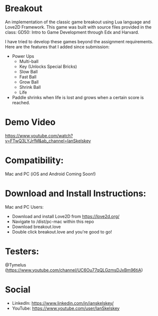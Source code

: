# Breakout
An implementation of the classic game breakout using Lua language and Love2D Framework. This game was built with source files provided in the class: GD50: Intro to Game Development through Edx and Harvard.

I have tried to develop these games beyond the assignment requirements.
Here are the features that I added since submission:
- Power Ups
  - Multi-ball
  - Key (Unlocks Special Bricks)
  - Slow Ball
  - Fast Ball
  - Grow Ball
  - Shrink Ball
  - Life
- Paddle shrinks when life is lost and grows when a certain score is reached.

# Demo Video
https://www.youtube.com/watch?v=FTwQ3LYJrfM&ab_channel=IanSkelskey

# Compatibility:
Mac and PC (iOS and Android Coming Soon!)

# Download and Install Instructions:
Mac and PC Users:
- Download and install Love2D from https://love2d.org/
- Navigate to /dist/pc-mac within this repo
- Download breakout.love
- Double click breakout.love and you're good to go!


# Testers:

@Tymelus (https://www.youtube.com/channel/UC6Ou77qQLGzmsDJxBm96tiA)

# Social
- LinkedIn: https://www.linkedin.com/in/ianskelskey/
- YouTube: https://www.youtube.com/user/IanSkelskey

